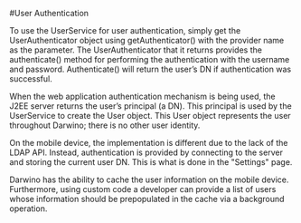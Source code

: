 #User Authentication

To use the UserService for user authentication, simply get the UserAuthenticator object using getAuthenticator() with the provider name as the parameter. The UserAuthenticator that it returns provides the authenticate() method for performing the authentication with the username and password. Authenticate() will return the user’s DN if authentication was successful.

When the web application authentication mechanism is being used, the J2EE server returns the user’s principal (a DN). This principal is used by the UserService to create the User object. This User object represents the user throughout Darwino; there is no other user identity.

On the mobile device, the implementation is different due to the lack of the LDAP API. Instead, authentication is provided by connecting to the server and storing the current user DN. This is what is done in the "Settings" page.

Darwino has the ability to cache the user information on the mobile device. Furthermore, using custom code a developer can provide a list of users whose information should be prepopulated in the cache via a background operation.

